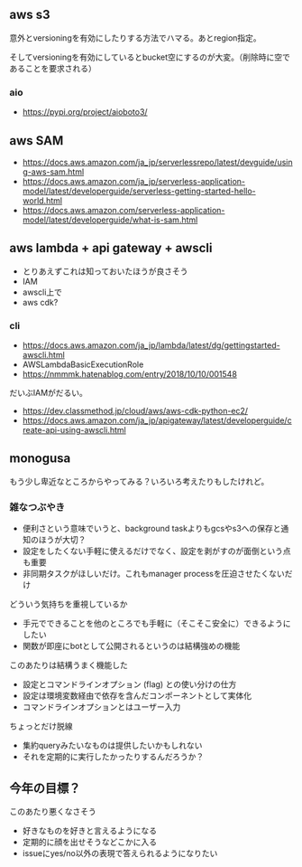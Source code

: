 ## aws s3

意外とversioningを有効にしたりする方法でハマる。あとregion指定。

そしてversioningを有効にしているとbucket空にするのが大変。（削除時に空であることを要求される）

### aio

- https://pypi.org/project/aioboto3/

## aws SAM

- https://docs.aws.amazon.com/ja_jp/serverlessrepo/latest/devguide/using-aws-sam.html
- https://docs.aws.amazon.com/ja_jp/serverless-application-model/latest/developerguide/serverless-getting-started-hello-world.html
- https://docs.aws.amazon.com/serverless-application-model/latest/developerguide/what-is-sam.html

## aws lambda + api gateway + awscli

- とりあえずこれは知っておいたほうが良さそう
- IAM
- awscli上で
- aws cdk?

### cli

- https://docs.aws.amazon.com/ja_jp/lambda/latest/dg/gettingstarted-awscli.html
- AWSLambdaBasicExecutionRole
- https://nmmmk.hatenablog.com/entry/2018/10/10/001548

だいぶIAMがだるい。

- https://dev.classmethod.jp/cloud/aws/aws-cdk-python-ec2/
- https://docs.aws.amazon.com/ja_jp/apigateway/latest/developerguide/create-api-using-awscli.html

## monogusa

もう少し卑近なところからやってみる？いろいろ考えたりもしたけれど。

### 雑なつぶやき

- 便利さという意味でいうと、background taskよりもgcsやs3への保存と通知のほうが大切？
- 設定をしたくない手軽に使えるだけでなく、設定を剥がすのが面倒という点も重要
- 非同期タスクがほしいだけ。これもmanager processを圧迫させたくないだけ

どういう気持ちを重視しているか

- 手元でできることを他のところでも手軽に（そこそこ安全に）できるようにしたい
- 関数が即座にbotとして公開されるというのは結構強めの機能

このあたりは結構うまく機能した

- 設定とコマンドラインオプション (flag) との使い分けの仕方
- 設定は環境変数経由で依存を含んだコンポーネントとして実体化
- コマンドラインオプションとはユーザー入力

ちょっとだけ脱線

- 集約queryみたいなものは提供したいかもしれない
- それを定期的に実行したかったりするんだろうか？


## 今年の目標？

このあたり悪くなさそう

- 好きなものを好きと言えるようになる
- 定期的に顔を出せそうなどこかに入る
- issueにyes/no以外の表現で答えられるようになりたい



